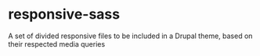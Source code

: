 # responsive-sass
A set of divided responsive files to be included in a Drupal theme, based on their respected media queries
